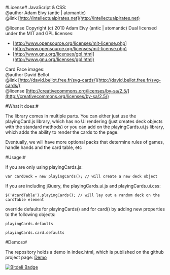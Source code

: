 #License#
JavaScript & CSS:  
@author Adam Eivy (antic | atomantic)  
@link [http://intellectualpirates.net](http://intellectualpirates.net)  

@license Copyright (c) 2010 Adam Eivy (antic | atomantic) Dual licensed under the MIT and GPL licenses:  
 * [http://www.opensource.org/licenses/mit-license.php](http://www.opensource.org/licenses/mit-license.php)  
 * [http://www.gnu.org/licenses/gpl.html](http://www.gnu.org/licenses/gpl.html)

Card Face images:   
@author David Bellot  
@link [http://david.bellot.free.fr/svg-cards/](http://david.bellot.free.fr/svg-cards/)  
@license [http://creativecommons.org/licenses/by-sa/2.5/](http://creativecommons.org/licenses/by-sa/2.5/)  

#What it does:#

The library comes in multiple parts. You can either just use the playingCard.js library, which has no UI rendering (just creates deck objects with the standard methods) or you can add on the playingCards.ui.js library, which adds the ability to render the cards to the page.

Eventually, we will have more optional packs that determine rules of games, handle hands and the card table, etc

#Usage:#

If you are only using playingCards.js:  
  
	var cardDeck = new playingCards(); // will create a new deck object

If you are including jQuery, the playingCards.ui.js and playingCards.ui.css:

	$('#cardTable').playingCards(); // will lay out a random deck on the cardTable element

override defaults for playingCards() and for card() by adding new properties to the following objects:

	playingCards.defaults

	playingCards.card.defaults
	
#Demos:#

The repository holds a demo in index.html, which is published on the github project page:
[Demo](http://atomantic.github.com/JavaScript-Playing-Cards)

[![Bitdeli Badge](https://d2weczhvl823v0.cloudfront.net/atomantic/javascript-playing-cards/trend.png)](https://bitdeli.com/free "Bitdeli Badge")

